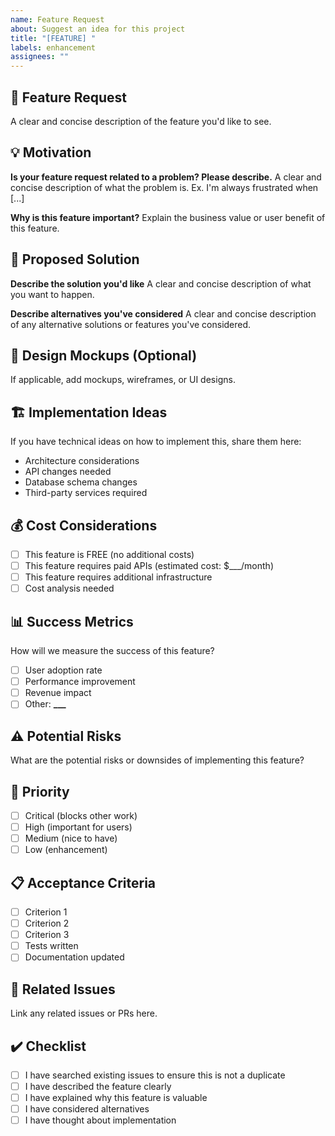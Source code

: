 ```yaml
---
name: Feature Request
about: Suggest an idea for this project
title: "[FEATURE] "
labels: enhancement
assignees: ""
---
```


## 🚀 Feature Request

A clear and concise description of the feature you'd like to see.

## 💡 Motivation

**Is your feature request related to a problem? Please describe.**
A clear and concise description of what the problem is. Ex. I'm always frustrated when [...]

**Why is this feature important?**
Explain the business value or user benefit of this feature.

## 📝 Proposed Solution

**Describe the solution you'd like**
A clear and concise description of what you want to happen.

**Describe alternatives you've considered**
A clear and concise description of any alternative solutions or features you've considered.

## 🎨 Design Mockups (Optional)

If applicable, add mockups, wireframes, or UI designs.

## 🏗️ Implementation Ideas

If you have technical ideas on how to implement this, share them here:

- Architecture considerations
- API changes needed
- Database schema changes
- Third-party services required

## 💰 Cost Considerations

- [ ] This feature is FREE (no additional costs)
- [ ] This feature requires paid APIs (estimated cost: $\_\_\_/month)
- [ ] This feature requires additional infrastructure
- [ ] Cost analysis needed

## 📊 Success Metrics

How will we measure the success of this feature?

- [ ] User adoption rate
- [ ] Performance improvement
- [ ] Revenue impact
- [ ] Other: ****\_\_\_****

## ⚠️ Potential Risks

What are the potential risks or downsides of implementing this feature?

## 🎯 Priority

- [ ] Critical (blocks other work)
- [ ] High (important for users)
- [ ] Medium (nice to have)
- [ ] Low (enhancement)

## 📋 Acceptance Criteria

- [ ] Criterion 1
- [ ] Criterion 2
- [ ] Criterion 3
- [ ] Tests written
- [ ] Documentation updated

## 🔗 Related Issues

Link any related issues or PRs here.

## ✔️ Checklist

- [ ] I have searched existing issues to ensure this is not a duplicate
- [ ] I have described the feature clearly
- [ ] I have explained why this feature is valuable
- [ ] I have considered alternatives
- [ ] I have thought about implementation

